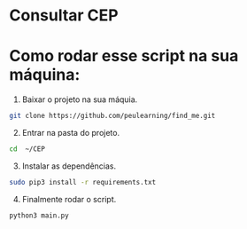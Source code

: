 # Consultar CEP

# Como rodar esse script na sua máquina:

1. Baixar o projeto na sua máquia.

```bash
git clone https://github.com/peulearning/find_me.git
```

2. Entrar na pasta do projeto.

```bash
cd  ~/CEP
```

3. Instalar as dependências.

```bash
sudo pip3 install -r requirements.txt
```

4. Finalmente rodar o script.

```bash
python3 main.py
```
